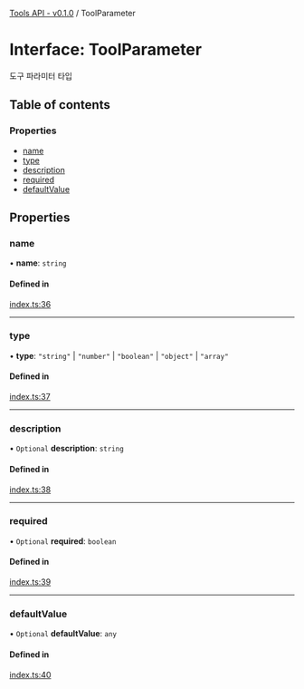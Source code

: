 [Tools API - v0.1.0](../README.md) / ToolParameter

# Interface: ToolParameter

도구 파라미터 타입

## Table of contents

### Properties

- [name](ToolParameter.md#name)
- [type](ToolParameter.md#type)
- [description](ToolParameter.md#description)
- [required](ToolParameter.md#required)
- [defaultValue](ToolParameter.md#defaultvalue)

## Properties

### <a id="name" name="name"></a> name

• **name**: `string`

#### Defined in

[index.ts:36](https://github.com/robotaio/robota/blob/main/packages/tools/src/index.ts#L36)

___

### <a id="type" name="type"></a> type

• **type**: ``"string"`` \| ``"number"`` \| ``"boolean"`` \| ``"object"`` \| ``"array"``

#### Defined in

[index.ts:37](https://github.com/robotaio/robota/blob/main/packages/tools/src/index.ts#L37)

___

### <a id="description" name="description"></a> description

• `Optional` **description**: `string`

#### Defined in

[index.ts:38](https://github.com/robotaio/robota/blob/main/packages/tools/src/index.ts#L38)

___

### <a id="required" name="required"></a> required

• `Optional` **required**: `boolean`

#### Defined in

[index.ts:39](https://github.com/robotaio/robota/blob/main/packages/tools/src/index.ts#L39)

___

### <a id="defaultvalue" name="defaultvalue"></a> defaultValue

• `Optional` **defaultValue**: `any`

#### Defined in

[index.ts:40](https://github.com/robotaio/robota/blob/main/packages/tools/src/index.ts#L40)
